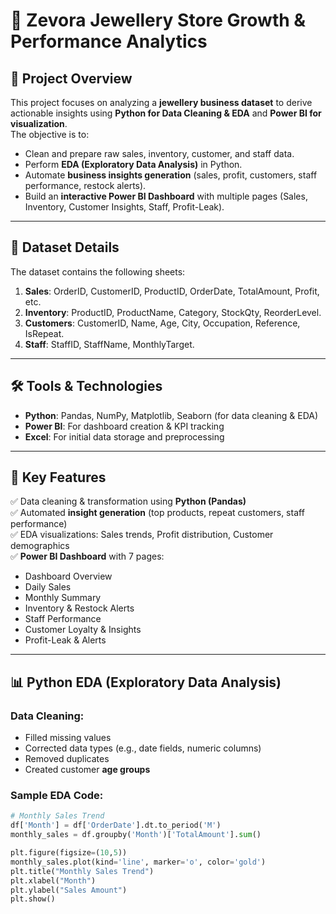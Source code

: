 # 💎 Zevora Jewellery Store Growth & Performance Analytics

## 📌 Project Overview
This project focuses on analyzing a **jewellery business dataset** to derive actionable insights using **Python for Data Cleaning & EDA** and **Power BI for visualization**.  
The objective is to:
- Clean and prepare raw sales, inventory, customer, and staff data.
- Perform **EDA (Exploratory Data Analysis)** in Python.
- Automate **business insights generation** (sales, profit, customers, staff performance, restock alerts).
- Build an **interactive Power BI Dashboard** with multiple pages (Sales, Inventory, Customer Insights, Staff, Profit-Leak).

---

## 📂 Dataset Details
The dataset contains the following sheets:
1. **Sales**: OrderID, CustomerID, ProductID, OrderDate, TotalAmount, Profit, etc.
2. **Inventory**: ProductID, ProductName, Category, StockQty, ReorderLevel.
3. **Customers**: CustomerID, Name, Age, City, Occupation, Reference, IsRepeat.
4. **Staff**: StaffID, StaffName, MonthlyTarget.

---

## 🛠 Tools & Technologies
- **Python**: Pandas, NumPy, Matplotlib, Seaborn (for data cleaning & EDA)
- **Power BI**: For dashboard creation & KPI tracking
- **Excel**: For initial data storage and preprocessing

---

## 🔑 Key Features
✅ Data cleaning & transformation using **Python (Pandas)**  
✅ Automated **insight generation** (top products, repeat customers, staff performance)  
✅ EDA visualizations: Sales trends, Profit distribution, Customer demographics  
✅ **Power BI Dashboard** with 7 pages:
  - Dashboard Overview
  - Daily Sales
  - Monthly Summary
  - Inventory & Restock Alerts
  - Staff Performance
  - Customer Loyalty & Insights
  - Profit-Leak & Alerts

---

## 📊 Python EDA (Exploratory Data Analysis)
### Data Cleaning:
- Filled missing values
- Corrected data types (e.g., date fields, numeric columns)
- Removed duplicates
- Created customer **age groups**

### Sample EDA Code:
```python
# Monthly Sales Trend
df['Month'] = df['OrderDate'].dt.to_period('M')
monthly_sales = df.groupby('Month')['TotalAmount'].sum()

plt.figure(figsize=(10,5))
monthly_sales.plot(kind='line', marker='o', color='gold')
plt.title("Monthly Sales Trend")
plt.xlabel("Month")
plt.ylabel("Sales Amount")
plt.show()
